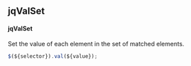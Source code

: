 ## jqValSet
#### jqValSet
Set the value of each element in the set of matched elements.
```javascript
$(${selector}).val(${value});
```